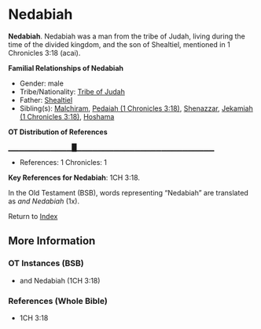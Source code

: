 # Nedabiah
**Nedabiah**. 
Nedabiah was a man from the tribe of Judah, living during the time of the divided kingdom, and the son of Shealtiel, mentioned in 1 Chronicles 3:18 (acai). 




**Familial Relationships of Nedabiah**


* Gender: male
* Tribe/Nationality: [Tribe of Judah](../../../groups/md/acai/Judah.md)
* Father: [Shealtiel](Shealtiel.2.md)
* Sibling(s): [Malchiram](Malchiram.md), [Pedaiah (1 Chronicles 3:18)](Pedaiah.2.md), [Shenazzar](Shenazzar.md), [Jekamiah (1 Chronicles 3:18)](Jekamiah.2.md), [Hoshama](Hoshama.md)


**OT Distribution of References**

▁▁▁▁▁▁▁▁▁▁▁▁█▁▁▁▁▁▁▁▁▁▁▁▁▁▁▁▁▁▁▁▁▁▁▁▁▁▁
* References: 1 Chronicles: 1



**Key References for Nedabiah**: 
1CH 3:18. 


In the Old Testament (BSB), words representing “Nedabiah” are translated as 
*and Nedabiah* (1x). 




Return to [Index](00-Index.md)

## More Information

### OT Instances (BSB)

* and Nedabiah (1CH 3:18)



### References (Whole Bible)

* 1CH 3:18



